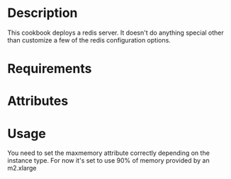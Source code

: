 Description
===========
This cookbook deploys a redis server. It doesn't do anything special other than customize a few of the redis configuration options.

Requirements
============


Attributes
==========


Usage
=====
You need to set the maxmemory attribute correctly depending on the instance type.  For now it's set to use 90% of memory provided by an m2.xlarge
